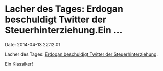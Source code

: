 Lacher des Tages: Erdogan beschuldigt Twitter der Steuerhinterziehung.Ein \...
==============================================================================

Date: 2014-04-13 22:12:01

Lacher des Tages: [Erdogan beschuldigt Twitter der
Steuerhinterziehung](https://twitter.com/AFP/status/454973739525214208).

Ein Klassiker!
